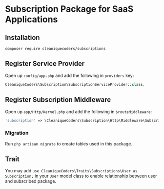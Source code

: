 # Subscription Package for SaaS Applications

## Installation

```
composer require cleaniquecoders/subscriptions
```

## Register Service Provider

Open up `config/app.php` and add the following in `providers` key:

```php
CleaniqueCoders\Subscription\SubscriptionServiceProvider::class,
```

## Register Subscription Middleware

Open up `app/Http/Kernel.php` and add the following in `$routeMiddleware`:

```php
'subscription' => \CleaniqueCoders\Subscription\Http\Middleware\Subscription::class,
```

### Migration

Run `php artisan migrate` to create tables used in this package.

## Trait

You may add `use CleaniqueCoders\Traits\Subscriptions\User as Subscription;` in your `User` model class to enable relationship between user and subscribed package.

